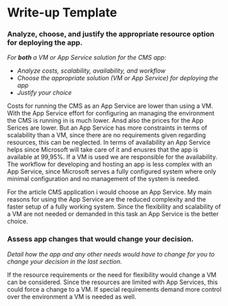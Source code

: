 # Write-up Template

### Analyze, choose, and justify the appropriate resource option for deploying the app.

*For **both** a VM or App Service solution for the CMS app:*
- *Analyze costs, scalability, availability, and workflow*
- *Choose the appropriate solution (VM or App Service) for deploying the app*
- *Justify your choice*

Costs for running the CMS as an App Service are lower than using a VM. With the App Service effort for configuring an managing the environment the CMS is running in is much lower. Ansd also the prices for the App Serices are lower. But an App Service has more constraints in terms of scalability than a VM, since there are no requirements given regarding resources, this can be neglected. In terms of availability an App Service helps since Microsoft will take care of it and enusres that the app is available at 99,95%. If a VM is used we are responsible for the availability. The workflow for developing and hosting an app is less complex with an App Service, since Microsoft serves a fully configured system where only minimal configuration and no management of the system is needed.

For the article CMS application i would choose an App Service. My main reasons for using the App Service are the reduced complexity and the faster setup of a fully working system. Since the flexibility and scalability of a VM are not needed or demanded in this task an App Service is the better choice.

### Assess app changes that would change your decision.

*Detail how the app and any other needs would have to change for you to change your decision in the last section.*

If the resource requirements or the need for flexibility would change a VM can be considered. Since the resources are limited with App Services, this could force a change to a VM. If special requirements demand more control over the environment a VM is needed as well.